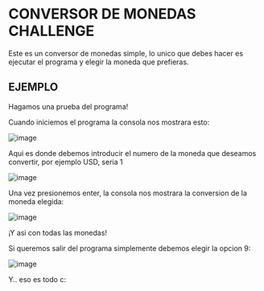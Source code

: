 <h1> CONVERSOR DE MONEDAS CHALLENGE </h1>
<p> Este es un conversor de monedas simple, lo unico que debes hacer es ejecutar el programa y elegir la moneda que prefieras. </p>

<h2>EJEMPLO</h2>
<p> Hagamos una prueba del programa! </p>
<p> Cuando iniciemos el programa la consola nos mostrara esto: </p>

![image](https://imgur.com/iFJE2ig)

<p> Aqui es donde debemos introducir el numero de la moneda que deseamos convertir, por ejemplo USD, seria 1 </p>

![image](https://imgur.com/ikDJi4F)

<p> Una vez presionemos enter, la consola nos mostrara la conversion de la moneda elegida:  </p>

![image](https://imgur.com/e1T8cLj)

<p> ¡Y asi con todas las monedas! </p>

<p> Si queremos salir del programa simplemente debemos elegir la opcion 9: </p>

![image](https://imgur.com/v5wwTQ5)

<p> Y.. eso es todo c: </p>

